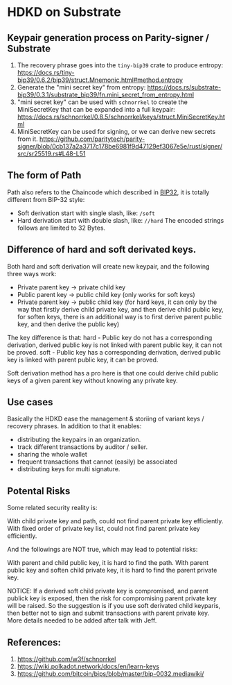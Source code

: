 # HDKD on Substrate

## Keypair generation process on Parity-signer / Substrate

1. The recovery phrase goes into the `tiny-bip39` crate to produce entropy: https://docs.rs/tiny-bip39/0.6.2/bip39/struct.Mnemonic.html#method.entropy
2. Generate the "mini secret key" from entropy: https://docs.rs/substrate-bip39/0.3.1/substrate_bip39/fn.mini_secret_from_entropy.html
3. "mini secret key" can be used with `schnorrkel` to create the MiniSecretKey that can be expanded into a full keypair: https://docs.rs/schnorrkel/0.8.5/schnorrkel/keys/struct.MiniSecretKey.html
4. MiniSecretKey can be used for signing, or we can derive new secrets from it. https://github.com/paritytech/parity-signer/blob/0cb137a2a3717c178be6981f9d47129ef3067e5e/rust/signer/src/sr25519.rs#L48-L51

## The form of Path

Path also refers to the Chaincode which described in [BIP32](https://github.com/bitcoin/bips/blob/master/bip-0032.mediawiki/), it is totally different from BIP-32 style:
* Soft derivation start with single slash, like: `/soft`
* Hard derivation start with double slash, like: `//hard`
The encoded strings follows are limited to 32 Bytes.

## Difference of hard and soft derivated keys.

Both hard and soft derivation will create new keypair, and the following three ways work:

* Private parent key -> private child key
* Public parent key -> public child key (only works for soft keys)
* Private parent key -> public child key (for hard keys, it can only by the way that firstly derive child private key, and then derive child public key, for soften keys, there is an additional way is to first derive parent public key, and then derive the public key)

The key difference is that:
hard - Public key do not has a corresponding derivation, derived public key is not linked with parent public key, it can not be proved. 
soft - Public key has a corresponding derivation, derived public key is linked with parent public key, it can be proved. 

Soft derivation method has a pro here is that one could derive child public keys of a given parent key without knowing any private key.

## Use cases

Basically the HDKD ease the management & storiing of variant keys / recovery phrases. In addition to that it enables:

* distributing the keypairs in an organization.
* track different transactions by auditor / seller.
* sharing the whole wallet
* frequent transactions that cannot (easily) be associated
* distributing keys for multi signature.

## Potental Risks

Some related security reality is:

With child private key and path, could not find parent private key efficiently.
With fixed order of private key list, could not find parent private key efficiently.

And the followings are NOT true, which may lead to potential risks:

With parent and child public key, it is hard to find the path.
With parent public key and soften child private key, it is hard to find the parent private key.

NOTICE: If a derived soft child private key is compromised, and parent publick key is exposed, then the risk for compromising parent private key will be raised. So the suggestion is if you use soft derivated child keyparis, then better not to sign and submit transactions with parent private key.
More details needed to be added after talk with Jeff.

## References:
1. https://github.com/w3f/schnorrkel
2. https://wiki.polkadot.network/docs/en/learn-keys
3. https://github.com/bitcoin/bips/blob/master/bip-0032.mediawiki/
